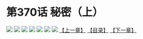 # 第370话 秘密（上）
![](https://mhpic.xiaomingtaiji.net/comic/D/斗破苍穹拆分版/370话/1.jpg-zymk.middle.webp)
![](https://mhpic.xiaomingtaiji.net/comic/D/斗破苍穹拆分版/370话/2.jpg-zymk.middle.webp)
![](https://mhpic.xiaomingtaiji.net/comic/D/斗破苍穹拆分版/370话/3.jpg-zymk.middle.webp)
![](https://mhpic.xiaomingtaiji.net/comic/D/斗破苍穹拆分版/370话/4.jpg-zymk.middle.webp)
![](https://mhpic.xiaomingtaiji.net/comic/D/斗破苍穹拆分版/370话/5.jpg-zymk.middle.webp)
![](https://mhpic.xiaomingtaiji.net/comic/D/斗破苍穹拆分版/370话/6.jpg-zymk.middle.webp)
![](https://mhpic.xiaomingtaiji.net/comic/D/斗破苍穹拆分版/370话/7.jpg-zymk.middle.webp)
[【上一章】](./369.md)
[【目录】](./README.md)
[【下一章】](./371.md)
